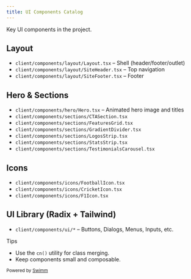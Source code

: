 ```yaml
---
title: UI Components Catalog
---
```


Key UI components in the project.

## Layout
- `client/components/layout/Layout.tsx` – Shell (header/footer/outlet)
- `client/components/layout/SiteHeader.tsx` – Top navigation
- `client/components/layout/SiteFooter.tsx` – Footer

## Hero & Sections
- `client/components/hero/Hero.tsx` – Animated hero image and titles
- `client/components/sections/CTASection.tsx`
- `client/components/sections/FeaturesGrid.tsx`
- `client/components/sections/GradientDivider.tsx`
- `client/components/sections/LogosStrip.tsx`
- `client/components/sections/StatsStrip.tsx`
- `client/components/sections/TestimonialsCarousel.tsx`

## Icons
- `client/components/icons/FootballIcon.tsx`
- `client/components/icons/CricketIcon.tsx`
- `client/components/icons/F1Icon.tsx`

## UI Library (Radix + Tailwind)
- `client/components/ui/*` – Buttons, Dialogs, Menus, Inputs, etc.

Tips
- Use the `cn()` utility for class merging.
- Keep components small and composable.

<SwmMeta version="3.0.0" repo-id="Z2l0aHViJTNBJTNBU21hcnRmZWVkYmFjayUzQSUzQVByYXR5dXNoS2F1c2hhbDA5" repo-name="Smartfeedback"><sup>Powered by [Swimm](https://app.swimm.io/)</sup></SwmMeta>

